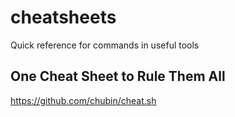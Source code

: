 # cheatsheets
Quick reference for commands in useful tools

## One Cheat Sheet to Rule Them All

https://github.com/chubin/cheat.sh
